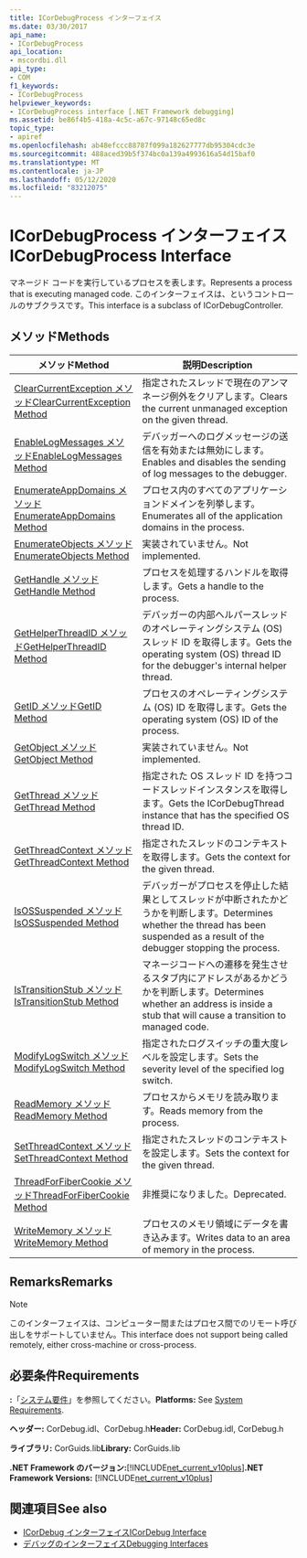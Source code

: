 ```yaml
---
title: ICorDebugProcess インターフェイス
ms.date: 03/30/2017
api_name:
- ICorDebugProcess
api_location:
- mscordbi.dll
api_type:
- COM
f1_keywords:
- ICorDebugProcess
helpviewer_keywords:
- ICorDebugProcess interface [.NET Framework debugging]
ms.assetid: be86f4b5-418a-4c5c-a67c-97148c65ed8c
topic_type:
- apiref
ms.openlocfilehash: ab48efccc88787f099a182627777db95304cdc3e
ms.sourcegitcommit: 488aced39b5f374bc0a139a4993616a54d15baf0
ms.translationtype: MT
ms.contentlocale: ja-JP
ms.lasthandoff: 05/12/2020
ms.locfileid: "83212075"
---
```

# <a name="icordebugprocess-interface"></a><span data-ttu-id="749c8-102">ICorDebugProcess インターフェイス</span><span class="sxs-lookup"><span data-stu-id="749c8-102">ICorDebugProcess Interface</span></span>
<span data-ttu-id="749c8-103">マネージド コードを実行しているプロセスを表します。</span><span class="sxs-lookup"><span data-stu-id="749c8-103">Represents a process that is executing managed code.</span></span> <span data-ttu-id="749c8-104">このインターフェイスは、というコントロールのサブクラスです。</span><span class="sxs-lookup"><span data-stu-id="749c8-104">This interface is a subclass of ICorDebugController.</span></span>  
  
## <a name="methods"></a><span data-ttu-id="749c8-105">メソッド</span><span class="sxs-lookup"><span data-stu-id="749c8-105">Methods</span></span>  
  
|<span data-ttu-id="749c8-106">メソッド</span><span class="sxs-lookup"><span data-stu-id="749c8-106">Method</span></span>|<span data-ttu-id="749c8-107">説明</span><span class="sxs-lookup"><span data-stu-id="749c8-107">Description</span></span>|  
|------------|-----------------|  
|[<span data-ttu-id="749c8-108">ClearCurrentException メソッド</span><span class="sxs-lookup"><span data-stu-id="749c8-108">ClearCurrentException Method</span></span>](icordebugprocess-clearcurrentexception-method.md)|<span data-ttu-id="749c8-109">指定されたスレッドで現在のアンマネージ例外をクリアします。</span><span class="sxs-lookup"><span data-stu-id="749c8-109">Clears the current unmanaged exception on the given thread.</span></span>|  
|[<span data-ttu-id="749c8-110">EnableLogMessages メソッド</span><span class="sxs-lookup"><span data-stu-id="749c8-110">EnableLogMessages Method</span></span>](icordebugprocess-enablelogmessages-method.md)|<span data-ttu-id="749c8-111">デバッガーへのログメッセージの送信を有効または無効にします。</span><span class="sxs-lookup"><span data-stu-id="749c8-111">Enables and disables the sending of log messages to the debugger.</span></span>|  
|[<span data-ttu-id="749c8-112">EnumerateAppDomains メソッド</span><span class="sxs-lookup"><span data-stu-id="749c8-112">EnumerateAppDomains Method</span></span>](icordebugprocess-enumerateappdomains-method.md)|<span data-ttu-id="749c8-113">プロセス内のすべてのアプリケーションドメインを列挙します。</span><span class="sxs-lookup"><span data-stu-id="749c8-113">Enumerates all of the application domains in the process.</span></span>|  
|[<span data-ttu-id="749c8-114">EnumerateObjects メソッド</span><span class="sxs-lookup"><span data-stu-id="749c8-114">EnumerateObjects Method</span></span>](icordebugprocess-enumerateobjects-method.md)|<span data-ttu-id="749c8-115">実装されていません。</span><span class="sxs-lookup"><span data-stu-id="749c8-115">Not implemented.</span></span>|  
|[<span data-ttu-id="749c8-116">GetHandle メソッド</span><span class="sxs-lookup"><span data-stu-id="749c8-116">GetHandle Method</span></span>](icordebugprocess-gethandle-method.md)|<span data-ttu-id="749c8-117">プロセスを処理するハンドルを取得します。</span><span class="sxs-lookup"><span data-stu-id="749c8-117">Gets a handle to the process.</span></span>|  
|[<span data-ttu-id="749c8-118">GetHelperThreadID メソッド</span><span class="sxs-lookup"><span data-stu-id="749c8-118">GetHelperThreadID Method</span></span>](icordebugprocess-gethelperthreadid-method.md)|<span data-ttu-id="749c8-119">デバッガーの内部ヘルパースレッドのオペレーティングシステム (OS) スレッド ID を取得します。</span><span class="sxs-lookup"><span data-stu-id="749c8-119">Gets the operating system (OS) thread ID for the debugger's internal helper thread.</span></span>|  
|[<span data-ttu-id="749c8-120">GetID メソッド</span><span class="sxs-lookup"><span data-stu-id="749c8-120">GetID Method</span></span>](icordebugprocess-getid-method.md)|<span data-ttu-id="749c8-121">プロセスのオペレーティングシステム (OS) ID を取得します。</span><span class="sxs-lookup"><span data-stu-id="749c8-121">Gets the operating system (OS) ID of the process.</span></span>|  
|[<span data-ttu-id="749c8-122">GetObject メソッド</span><span class="sxs-lookup"><span data-stu-id="749c8-122">GetObject Method</span></span>](icordebugprocess-getobject-method.md)|<span data-ttu-id="749c8-123">実装されていません。</span><span class="sxs-lookup"><span data-stu-id="749c8-123">Not implemented.</span></span>|  
|[<span data-ttu-id="749c8-124">GetThread メソッド</span><span class="sxs-lookup"><span data-stu-id="749c8-124">GetThread Method</span></span>](icordebugprocess-getthread-method.md)|<span data-ttu-id="749c8-125">指定された OS スレッド ID を持つコードスレッドインスタンスを取得します。</span><span class="sxs-lookup"><span data-stu-id="749c8-125">Gets the ICorDebugThread instance that has the specified OS thread ID.</span></span>|  
|[<span data-ttu-id="749c8-126">GetThreadContext メソッド</span><span class="sxs-lookup"><span data-stu-id="749c8-126">GetThreadContext Method</span></span>](icordebugprocess-getthreadcontext-method.md)|<span data-ttu-id="749c8-127">指定されたスレッドのコンテキストを取得します。</span><span class="sxs-lookup"><span data-stu-id="749c8-127">Gets the context for the given thread.</span></span>|  
|[<span data-ttu-id="749c8-128">IsOSSuspended メソッド</span><span class="sxs-lookup"><span data-stu-id="749c8-128">IsOSSuspended Method</span></span>](icordebugprocess-isossuspended-method.md)|<span data-ttu-id="749c8-129">デバッガーがプロセスを停止した結果としてスレッドが中断されたかどうかを判断します。</span><span class="sxs-lookup"><span data-stu-id="749c8-129">Determines whether the thread has been suspended as a result of the debugger stopping the process.</span></span>|  
|[<span data-ttu-id="749c8-130">IsTransitionStub メソッド</span><span class="sxs-lookup"><span data-stu-id="749c8-130">IsTransitionStub Method</span></span>](icordebugprocess-istransitionstub-method.md)|<span data-ttu-id="749c8-131">マネージコードへの遷移を発生させるスタブ内にアドレスがあるかどうかを判断します。</span><span class="sxs-lookup"><span data-stu-id="749c8-131">Determines whether an address is inside a stub that will cause a transition to managed code.</span></span>|  
|[<span data-ttu-id="749c8-132">ModifyLogSwitch メソッド</span><span class="sxs-lookup"><span data-stu-id="749c8-132">ModifyLogSwitch Method</span></span>](icordebugprocess-modifylogswitch-method.md)|<span data-ttu-id="749c8-133">指定されたログスイッチの重大度レベルを設定します。</span><span class="sxs-lookup"><span data-stu-id="749c8-133">Sets the severity level of the specified log switch.</span></span>|  
|[<span data-ttu-id="749c8-134">ReadMemory メソッド</span><span class="sxs-lookup"><span data-stu-id="749c8-134">ReadMemory Method</span></span>](icordebugprocess-readmemory-method.md)|<span data-ttu-id="749c8-135">プロセスからメモリを読み取ります。</span><span class="sxs-lookup"><span data-stu-id="749c8-135">Reads memory from the process.</span></span>|  
|[<span data-ttu-id="749c8-136">SetThreadContext メソッド</span><span class="sxs-lookup"><span data-stu-id="749c8-136">SetThreadContext Method</span></span>](icordebugprocess-setthreadcontext-method.md)|<span data-ttu-id="749c8-137">指定されたスレッドのコンテキストを設定します。</span><span class="sxs-lookup"><span data-stu-id="749c8-137">Sets the context for the given thread.</span></span>|  
|[<span data-ttu-id="749c8-138">ThreadForFiberCookie メソッド</span><span class="sxs-lookup"><span data-stu-id="749c8-138">ThreadForFiberCookie Method</span></span>](icordebugprocess-threadforfibercookie-method.md)|<span data-ttu-id="749c8-139">非推奨になりました。</span><span class="sxs-lookup"><span data-stu-id="749c8-139">Deprecated.</span></span>|  
|[<span data-ttu-id="749c8-140">WriteMemory メソッド</span><span class="sxs-lookup"><span data-stu-id="749c8-140">WriteMemory Method</span></span>](icordebugprocess-writememory-method.md)|<span data-ttu-id="749c8-141">プロセスのメモリ領域にデータを書き込みます。</span><span class="sxs-lookup"><span data-stu-id="749c8-141">Writes data to an area of memory in the process.</span></span>|  
  
## <a name="remarks"></a><span data-ttu-id="749c8-142">Remarks</span><span class="sxs-lookup"><span data-stu-id="749c8-142">Remarks</span></span>  
  
> [!NOTE]
> <span data-ttu-id="749c8-143">このインターフェイスは、コンピューター間またはプロセス間でのリモート呼び出しをサポートしていません。</span><span class="sxs-lookup"><span data-stu-id="749c8-143">This interface does not support being called remotely, either cross-machine or cross-process.</span></span>  
  
## <a name="requirements"></a><span data-ttu-id="749c8-144">必要条件</span><span class="sxs-lookup"><span data-stu-id="749c8-144">Requirements</span></span>  
 <span data-ttu-id="749c8-145">**:**「[システム要件](../../get-started/system-requirements.md)」を参照してください。</span><span class="sxs-lookup"><span data-stu-id="749c8-145">**Platforms:** See [System Requirements](../../get-started/system-requirements.md).</span></span>  
  
 <span data-ttu-id="749c8-146">**ヘッダー:** CorDebug.idl、CorDebug.h</span><span class="sxs-lookup"><span data-stu-id="749c8-146">**Header:** CorDebug.idl, CorDebug.h</span></span>  
  
 <span data-ttu-id="749c8-147">**ライブラリ:** CorGuids.lib</span><span class="sxs-lookup"><span data-stu-id="749c8-147">**Library:** CorGuids.lib</span></span>  
  
 <span data-ttu-id="749c8-148">**.NET Framework のバージョン:**[!INCLUDE[net_current_v10plus](../../../../includes/net-current-v10plus-md.md)]</span><span class="sxs-lookup"><span data-stu-id="749c8-148">**.NET Framework Versions:** [!INCLUDE[net_current_v10plus](../../../../includes/net-current-v10plus-md.md)]</span></span>  
  
## <a name="see-also"></a><span data-ttu-id="749c8-149">関連項目</span><span class="sxs-lookup"><span data-stu-id="749c8-149">See also</span></span>

- [<span data-ttu-id="749c8-150">ICorDebug インターフェイス</span><span class="sxs-lookup"><span data-stu-id="749c8-150">ICorDebug Interface</span></span>](icordebug-interface.md)
- [<span data-ttu-id="749c8-151">デバッグのインターフェイス</span><span class="sxs-lookup"><span data-stu-id="749c8-151">Debugging Interfaces</span></span>](debugging-interfaces.md)
